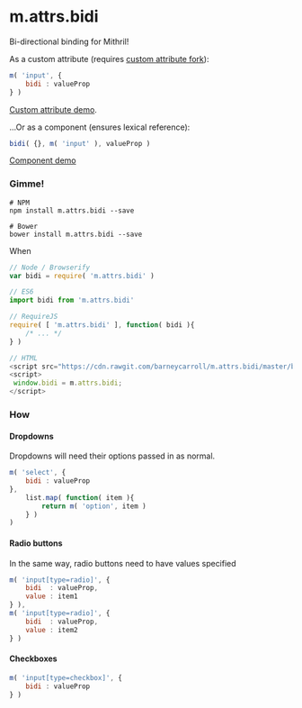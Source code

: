 # m.attrs.bidi
Bi-directional binding for Mithril!

As a custom attribute (requires [custom attribute fork](#m.attrs)):

```javascript
m( 'input', {
	bidi : valueProp
} )
```

[Custom attribute demo](http://jsfiddle.net/barney/9dshk29d/).

...Or as a component (ensures lexical reference):

```javascript
bidi( {}, m( 'input' ), valueProp )
```

[Component demo](http://jsfiddle.net/barney/4tb25zwg/)

### Gimme!

```shell
# NPM
npm install m.attrs.bidi --save

# Bower
bower install m.attrs.bidi --save
```

When

```javascript
// Node / Browserify
var bidi = require( 'm.attrs.bidi' )

// ES6
import bidi from 'm.attrs.bidi'

// RequireJS
require( [ 'm.attrs.bidi' ], function( bidi ){
	/* ... */
} )

// HTML
<script src="https://cdn.rawgit.com/barneycarroll/m.attrs.bidi/master/bidi.js"></script>
<script>
 window.bidi = m.attrs.bidi;
</script>
```

### How

#### Dropdowns

Dropdowns will need their options passed in as normal.

```javascript
m( 'select', {
	bidi : valueProp
},
	list.map( function( item ){
		return m( 'option', item )
	} )
)
```

#### Radio buttons

In the same way, radio buttons need to have values specified

```javascript
m( 'input[type=radio]', {
	bidi  : valueProp,
	value : item1
} ),
m( 'input[type=radio]', {
	bidi  : valueProp,
	value : item2
} )
```

#### Checkboxes

```javascript
m( 'input[type=checkbox]', {
	bidi : valueProp
} )
```
